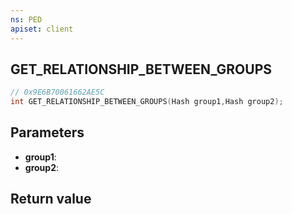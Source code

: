 ```yaml
---
ns: PED
apiset: client
---
```

## GET_RELATIONSHIP_BETWEEN_GROUPS

```c
// 0x9E6B70061662AE5C
int GET_RELATIONSHIP_BETWEEN_GROUPS(Hash group1,Hash group2);
```


## Parameters
* **group1**:
* **group2**:

## Return value